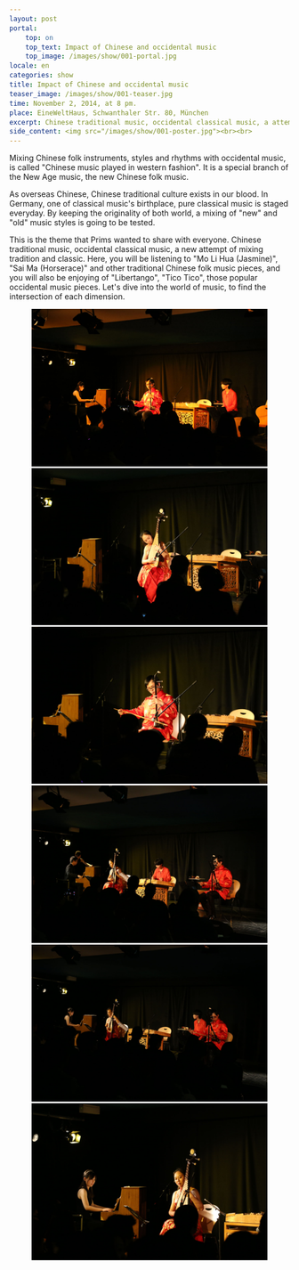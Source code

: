 ```yaml
---
layout: post
portal:
    top: on
    top_text: Impact of Chinese and occidental music
    top_image: /images/show/001-portal.jpg
locale: en
categories: show
title: Impact of Chinese and occidental music
teaser_image: /images/show/001-teaser.jpg
time: November 2, 2014, at 8 pm.
place: EineWeltHaus, Schwanthaler Str. 80, München
excerpt: Chinese traditional music, occidental classical music, a attempt of mixing tradition and classic.
side_content: <img src="/images/show/001-poster.jpg"><br><br>
---
```


Mixing Chinese folk instruments, styles and rhythms with occidental music, is called "Chinese music played in western fashion".
It is a special branch of the New Age music, the new Chinese folk music.

As overseas Chinese, Chinese traditional culture exists in our blood. In Germany, one of classical music's birthplace,
pure classical music is staged everyday. By keeping the originality of both world, a mixing of "new" and "old" music styles is going to be tested.

This is the theme that Prims wanted to share with everyone. Chinese traditional music, occidental classical music, a new attempt of mixing tradition and classic.
Here, you will be listening to "Mo Li Hua (Jasmine)", "Sai Ma (Horserace)" and other traditional Chinese folk music pieces,
and you will also be enjoying of "Libertango", "Tico Tico", those popular occidental music pieces.
Let's dive into the world of music, to find the intersection of each dimension.

<figure class="col-two">
    <a class="ln-gallery" href="/images/show/001-live-photo-01.jpg"><img src="/images/show/001-live-photo-01.jpg"></a>
    <a class="ln-gallery" href="/images/show/001-live-photo-02.jpg"><img src="/images/show/001-live-photo-02.jpg"></a>
    <a class="ln-gallery" href="/images/show/001-live-photo-03.jpg"><img src="/images/show/001-live-photo-03.jpg"></a>
    <a class="ln-gallery" href="/images/show/001-live-photo-04.jpg"><img src="/images/show/001-live-photo-04.jpg"></a>
    <a class="ln-gallery" href="/images/show/001-live-photo-05.jpg"><img src="/images/show/001-live-photo-05.jpg"></a>
    <a class="ln-gallery" href="/images/show/001-live-photo-06.jpg"><img src="/images/show/001-live-photo-06.jpg"></a>
</figure>
